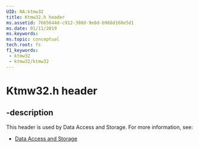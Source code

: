 ```yaml
---
UID: NA:ktmw32
title: Ktmw32.h header
ms.assetid: 7665644d-c912-398d-9e0d-b988d168e5d1
ms.date: 01/11/2019
ms.keywords: 
ms.topic: conceptual
tech.root: fs
f1_keywords:
 - ktmw32
 - ktmw32/ktmw32
---
```


# Ktmw32.h header


## -description

This header is used by Data Access and Storage. For more information, see:

- [Data Access and Storage](../_fs/index.md)

